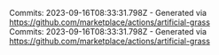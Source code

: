 Commits: 2023-09-16T08:33:31.798Z - Generated via https://github.com/marketplace/actions/artificial-grass
<br>
Commits: 2023-09-16T08:33:31.798Z - Generated via https://github.com/marketplace/actions/artificial-grass
<br>
